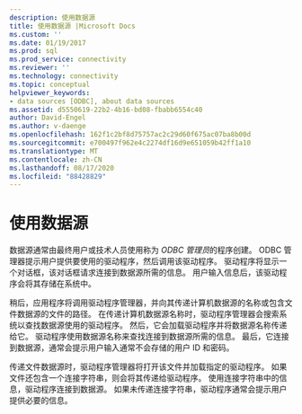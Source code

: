 ```yaml
---
description: 使用数据源
title: 使用数据源 |Microsoft Docs
ms.custom: ''
ms.date: 01/19/2017
ms.prod: sql
ms.prod_service: connectivity
ms.reviewer: ''
ms.technology: connectivity
ms.topic: conceptual
helpviewer_keywords:
- data sources [ODBC], about data sources
ms.assetid: d5550619-22b2-4b16-bd08-fbabb6554c40
author: David-Engel
ms.author: v-daenge
ms.openlocfilehash: 162f1c2bf8d75757ac2c29d60f675ac07ba8b00d
ms.sourcegitcommit: e700497f962e4c2274df16d9e651059b42ff1a10
ms.translationtype: MT
ms.contentlocale: zh-CN
ms.lasthandoff: 08/17/2020
ms.locfileid: "88428829"
---
```

# <a name="using-data-sources"></a>使用数据源
数据源通常由最终用户或技术人员使用称为 *ODBC 管理员*的程序创建。 ODBC 管理器提示用户提供要使用的驱动程序，然后调用该驱动程序。 驱动程序将显示一个对话框，该对话框请求连接到数据源所需的信息。 用户输入信息后，该驱动程序会将其存储在系统中。  
  
 稍后，应用程序将调用驱动程序管理器，并向其传递计算机数据源的名称或包含文件数据源的文件的路径。 在传递计算机数据源名称时，驱动程序管理器会搜索系统以查找数据源使用的驱动程序。 然后，它会加载驱动程序并将数据源名称传递给它。 驱动程序使用数据源名称来查找连接到数据源所需的信息。 最后，它连接到数据源，通常会提示用户输入通常不会存储的用户 ID 和密码。  
  
 传递文件数据源时，驱动程序管理器将打开该文件并加载指定的驱动程序。 如果文件还包含一个连接字符串，则会将其传递给驱动程序。 使用连接字符串中的信息，驱动程序连接到数据源。 如果未传递连接字符串，驱动程序通常会提示用户提供必要的信息。
